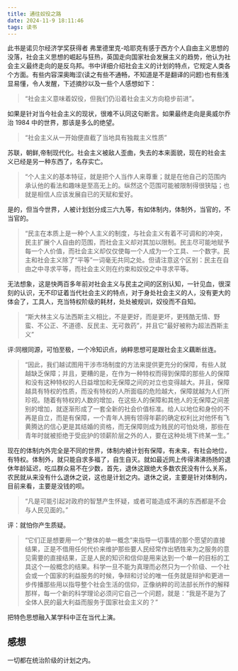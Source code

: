 ```yaml
---
title: 通往奴役之路
date: 2024-11-9 18:11:46
tags: 读书
---
```


此书是诺贝尔经济学奖获得者 弗里德里克-哈耶克有感于西方个人自由主义思想的没落，社会主义思想的崛起与狂热，英国走向国家社会发展主义的趋势，他认为社会主义最终走向的是反乌邦。书中详细介绍社会主义的计划的特点，它规定人类各个方面。有些内容深奥晦涩(读之有些不通畅，不知道是不是翻译的问题)也有些浅显易懂，令人发醒，下述摘抄以及一些个人感想如下：

> “社会主义意味着奴役，但我们仍沿着社会主义方向稳步前进”。

如果是针对当今社会主义的现状，很难不认同这句断言。如果最终走向是奥威尔乔治 1984 中的世界，那该是多么的绝望。

> “社会主义从一开始便直截了当地具有独裁主义性质”

苏联，朝鲜,帝制现代化。社会主义被敌人歪曲，失去的本来面貌，现在的社会主义已经是另一种东西了，名存实亡。

> “个人主义的基本特征，就是把个人当作人来尊重；就是在他自己的范围内承认他的看法和趣味是至高无上的。纵然这个范围可能被限制得很狭隘；也就是相信人应该发展自已的天赋和爱好。

是的，但当今世界，人被计划划分成三六九等，有如体制内，体制外，当官的，不当官的。

> “民主在本质上是一种个人主义的制度，与社会主义有着不可调和的冲突，民主扩展个人自由的范围，而社会主义却对其加以限制。民主尽可能地赋予每一个人价值，而社会主义却仅仅使每一个人成为一个工具、一个数字。民主和社会主义除了“平等”一词毫无共同之处。但请注意这个区别：民主在自由之中寻求平等，而社会主义则在约束和奴役之中寻求平等。

无法想象，这是快两百多年前对社会主义与民主之间的区别认知，一针见血，很深刻的认识，无不印证着当代社会主义的特点，对于身处社会主义的人，没有更大的体会了，工具人，充当特权阶级的耗材，处处被规训，奴役而不自知。

> “斯大林主义与法西斯主义相比，不是更好，而是更坏，更残酷无情、野蛮、不公正、不道德、反民主、无可救药”，并且它“最好被称为超法西斯主义”

评:同根同源，可怕至极，一个冷知识点，纳粹思想可是跟社会主义藕断丝连。

> “因此，我们越试图用干涉市场制度的方法来提供更充分的保障，有些人就越缺乏保障；并且，更糟的是，在作为一种特权而得到保障的那些人的保障和没有这种特权的人日益增加和无保障之间的对立也变得越大。并且，保障越具有特权的性质，而没有特权的人所面临的危险越大，保障就越为人们所珍视。随着有特权的人数的增加，在这些人的保障和其他人的无保障之间差别的增加，就逐渐形成了一套全新的社会价值标准。给人以地位和身份的不再是自立，而是有保障，一个青年人拥有领得年薪的确定权利比对他怀有飞黄腾达的信心更是其结婚的资格，而无保障则成为贱民的可怕处境，那些在青年时就被拒绝于受庇护的领薪阶层之外的人，要在这种处境下终某一生。”

现在的体制内外完全是不同的世界，体制内被计划有保障，有未来，有社会地位，有特权。体制外，就只能自求多福了，自生自灭。就如最近网上传得沸沸扬扬的退休年龄延迟，吃瓜群众易不在少数，首先，退休这跟绝大多数农民没有什么关系，农民就从来没有什么退休之说，这也是计划之内。退休之说，主要是针对体制内，目前来看，主要是没钱的呗。

> “凡是可能引起对政府的智慧产生怀疑，或者可能造成不满的东西都是不会与人民见面的。”

评：就怕你产生质疑。

> “它们正是想要用一个“整体的单一概念”来指导一切事情的那个愿望的直接结果，正是不借用任何代价来维护那些要人民经常作出牺牲来为之服务的意见需要的直接结果，正是人民的知识和信仰是用来达到一个单一的目标的工具这个一般概念的结果。科学一旦不能为真理而必然只为一个阶级、一个社会或一个国家的利益服务的时候，争辩和讨论的唯一任务就是辩护和更进一步传播那些用以指导整个社会生活的信仰，正像纳粹的司法部长所作的解释那样，每一个新的科学理论必须问它自己一个问题，就是：“我是不是为了全体人民的最大利益而服务于国家社会主义的？”

把特色思想融入某学科中正在当代上演。

## 感想

一切都在统治阶级的计划之内。
